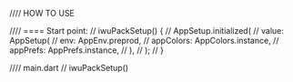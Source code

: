 
//// HOW TO USE

//// ==== Start point:
// iwuPackSetup() {
//   AppSetup.initialized(
//     value: AppSetup(
//       env: AppEnv.preprod,
//       appColors: AppColors.instance,
//       appPrefs: AppPrefs.instance,
//     ),
//   );
// }

//// main.dart
// iwuPackSetup()